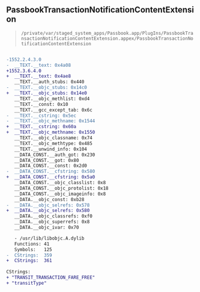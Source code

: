 ## PassbookTransactionNotificationContentExtension

> `/private/var/staged_system_apps/Passbook.app/PlugIns/PassbookTransactionNotificationContentExtension.appex/PassbookTransactionNotificationContentExtension`

```diff

-1552.2.4.3.0
-  __TEXT.__text: 0x4a08
+1552.3.6.4.0
+  __TEXT.__text: 0x4ae8
   __TEXT.__auth_stubs: 0x440
-  __TEXT.__objc_stubs: 0x14c0
+  __TEXT.__objc_stubs: 0x14e0
   __TEXT.__objc_methlist: 0xd4
   __TEXT.__const: 0x10
   __TEXT.__gcc_except_tab: 0x6c
-  __TEXT.__cstring: 0x5ec
-  __TEXT.__objc_methname: 0x1544
+  __TEXT.__cstring: 0x60a
+  __TEXT.__objc_methname: 0x1550
   __TEXT.__objc_classname: 0x74
   __TEXT.__objc_methtype: 0x485
   __TEXT.__unwind_info: 0x104
   __DATA_CONST.__auth_got: 0x230
   __DATA_CONST.__got: 0x80
   __DATA_CONST.__const: 0x2d0
-  __DATA_CONST.__cfstring: 0x580
+  __DATA_CONST.__cfstring: 0x5a0
   __DATA_CONST.__objc_classlist: 0x8
   __DATA_CONST.__objc_protolist: 0x18
   __DATA_CONST.__objc_imageinfo: 0x8
   __DATA.__objc_const: 0xb28
-  __DATA.__objc_selrefs: 0x578
+  __DATA.__objc_selrefs: 0x580
   __DATA.__objc_classrefs: 0xf0
   __DATA.__objc_superrefs: 0x8
   __DATA.__objc_ivar: 0x70

   - /usr/lib/libobjc.A.dylib
   Functions: 41
   Symbols:   125
-  CStrings:  359
+  CStrings:  361
 
CStrings:
+ "TRANSIT_TRANSACTION_FARE_FREE"
+ "transitType"

```
